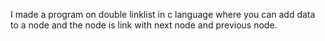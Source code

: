 I made a program on double linklist in c language where you can add data to a node and the node is link with next node and previous node.
